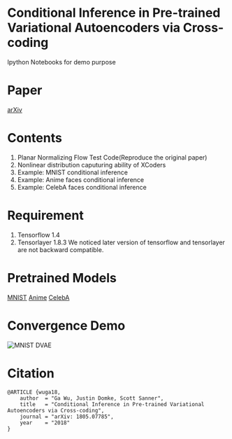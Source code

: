 Conditional Inference in Pre-trained Variational Autoencoders via Cross-coding
===
Ipython Notebooks for demo purpose

# Paper
[arXiv](https://arxiv.org/abs/1805.07785)

# Contents
1. Planar Normalizing Flow Test Code(Reproduce the original paper)
2. Nonlinear distribution caputuring ability of XCoders
3. Example: MNIST conditional inference
4. Example: Anime faces conditional inference
5. Example: CelebA faces conditional inference

# Requirement
1. Tensorflow 1.4
2. Tensorlayer 1.8.3
We noticed later version of tensorflow and tensorlayer are not backward compatible.

# Pretrained Models
[MNIST](https://github.com/kvfrans/variational-autoencoder)
[Anime](https://github.com/wuga214/IMPLEMENTATION_Variational-Auto-Encoder)
[CelebA](https://github.com/yzwxx/vae-celebA)

# Convergence Demo
![MNIST DVAE](canvas.gif)

# Citation
```
@ARTICLE {wuga18,
    author  = "Ga Wu, Justin Domke, Scott Sanner",
    title   = "Conditional Inference in Pre-trained Variational Autoencoders via Cross-coding",
    journal = "arXiv: 1805.07785",
    year    = "2018"
}
```
